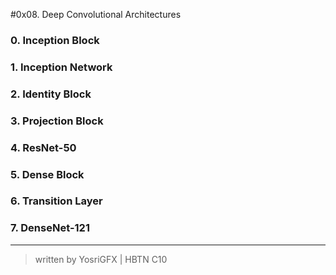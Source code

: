 #0x08. Deep Convolutional Architectures
### 0. Inception Block
### 1. Inception Network
### 2. Identity Block
### 3. Projection Block
### 4. ResNet-50
### 5. Dense Block
### 6. Transition Layer
### 7. DenseNet-121
---
> written by YosriGFX | HBTN C10
